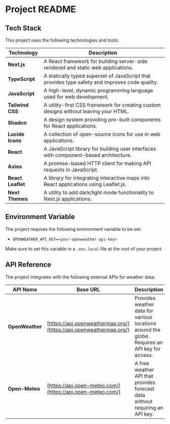 # Project README

## Tech Stack

This project uses the following technologies and tools:

| Technology        | Description                                                                 |
|-------------------|-----------------------------------------------------------------------------|
| **Next.js**       | A React framework for building server-side rendered and static web applications. |
| **TypeScript**    | A statically typed superset of JavaScript that provides type safety and improves code quality. |
| **JavaScript**    | A high-level, dynamic programming language used for web development. |
| **Tailwind CSS**  | A utility-first CSS framework for creating custom designs without leaving your HTML. |
| **Shadcn**        | A design system providing pre-built components for React applications. |
| **Lucide Icons**  | A collection of open-source icons for use in web applications. |
| **React**         | A JavaScript library for building user interfaces with component-based architecture. |
| **Axios**         | A promise-based HTTP client for making API requests in JavaScript. |
| **React Leaflet** | A library for integrating interactive maps into React applications using Leaflet.js. |
| **Next Themes**   | A utility to add dark/light mode functionality to Next.js applications. |

## Environment Variable

The project requires the following environment variable to be set:

- `OPENWEATHER_API_KEY=<your-openweather-api-key>`

Make sure to set this variable in a `.env.local` file at the root of your project.

## API Reference

The project integrates with the following external APIs for weather data:

| API Name          | Base URL                                             | Description                                                                 |
|-------------------|------------------------------------------------------|-----------------------------------------------------------------------------|
| **OpenWeather**   | [https://api.openweathermap.org/](https://api.openweathermap.org/) | Provides weather data for various locations around the globe. Requires an API key for access. |
| **Open-Meteo**    | [https://api.open-meteo.com/](https://api.open-meteo.com/)         | A free weather API that provides forecast data without requiring an API key. |

